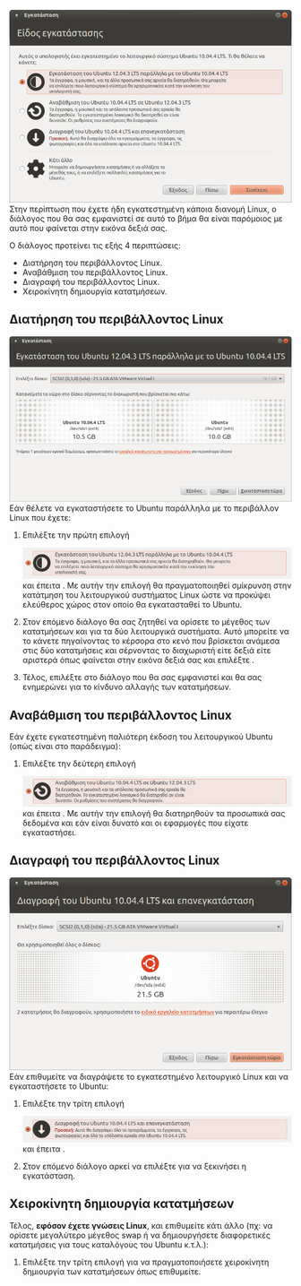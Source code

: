 [![](12.04.3_ubuntu_install_keep_linux_install_type.png)](12.04.3_ubuntu_install_keep_linux_install_type.png)
Στην περίπτωση που έχετε ήδη εγκατεστημένη κάποια διανομή Linux, ο
διάλογος που θα σας εμφανιστεί σε αυτό το βήμα θα είναι παρόμοιος
με αυτό που φαίνεται στην εικόνα δεξιά σας.

Ο διάλογος προτείνει τις εξής 4 περιπτώσεις:

  - Διατήρηση του περιβάλλοντος Linux.
  - Αναβάθμιση του περιβάλλοντος Linux.
  - Διαγραφή του περιβάλλοντος Linux.
  - Χειροκίνητη δημιουργία κατατμήσεων.

## Διατήρηση του περιβάλλοντος Linux

[![](12.04.3_ubuntu_install_keep_linux_choose_size.png)](12.04.3_ubuntu_install_keep_linux_choose_size.png)
Εάν θέλετε να εγκαταστήσετε το Ubuntu παράλληλα με το περιβάλλον Linux
που έχετε:

1.  Επιλέξτε την πρώτη επιλογή

    [![](12.04.3_ubutnu_install_keep_linux_choice.png)](12.04.3_ubutnu_install_keep_linux_choice.png)
    και έπειτα . Με αυτήν την επιλογή θα πραγματοποιηθεί σμίκρυνση στην
    κατάτμηση του λειτουργικού συστήματος Linux ώστε να προκύψει
    ελεύθερος χώρος στον οποίο θα εγκατασταθεί το Ubuntu.
2.  Στον επόμενο διάλογο θα σας ζητηθεί να ορίσετε το μέγεθος των
    κατατμήσεων και για τα δύο λειτουργικά συστήματα. Αυτό
    μπορείτε να το κάνετε πηγαίνοντας το κέρσορα στο κενό που
    βρίσκεται ανάμεσα στις δύο κατατμήσεις και σέρνοντας το
    διαχωριστή είτε δεξιά είτε αριστερά όπως φαίνεται στην
    εικόνα δεξιά σας και επιλέξτε .
3.  Τέλος, επιλέξτε  στο διάλογο που θα σας εμφανιστεί και θα σας
    ενημερώνει για το κίνδυνο αλλαγής των κατατμήσεων.

## Αναβάθμιση του περιβάλλοντος Linux

Εάν έχετε εγκατεστημένη παλιότερη έκδοση του λειτουργικού Ubuntu (οπώς
είναι στο παράδειγμα):

1.  Επιλέξτε την δεύτερη επιλογή

    [![](12.04.3_ubuntu_install_upgrade_linux_choice.png)](12.04.3_ubuntu_install_upgrade_linux_choice.png)
    και έπειτα . Με αυτήν την επιλογή θα διατηρηθούν τα προσωπικά σας
    δεδομένα και εάν είναι δυνατό και οι εφαρμογές που είχατε
    εγκαταστήσει.

## Διαγραφή του περιβάλλοντος Linux

[![](12.04.3_ubuntu_install_replace_linux_choose_size.png)](12.04.3_ubuntu_install_replace_linux_choose_size.png)
Εάν επιθυμείτε να διαγράψετε το εγκατεστημένο λειτουργικό Linux και να
εγκαταστήσετε το Ubuntu:

1.  Επιλέξτε την τρίτη επιλογή

    [![](12.04.3_ubuntu_install_replace_linux_choice.png)](12.04.3_ubuntu_install_replace_linux_choice.png)
    και έπειτα .
2.  Στον επόμενο διάλογο αρκεί να επιλέξτε  για να ξεκινήσει η
    εγκατάσταση.

## Χειροκίνητη δημιουργία κατατμήσεων

Τέλος, **εφόσον έχετε γνώσεις Linux**, και επιθυμείτε κάτι άλλο (πχ: να
ορίσετε μεγαλύτερο μέγεθος swap ή να δημιουργήσετε διαφορετικές
κατατμήσεις για τους καταλόγους του Ubuntu κ.τ.λ.):

1.  Επιλέξτε την τρίτη επιλογή  για να πραγματοποιήσετε χειροκίνητη
    δημιουργία των κατατμήσεων όπως επιθυμείτε.
